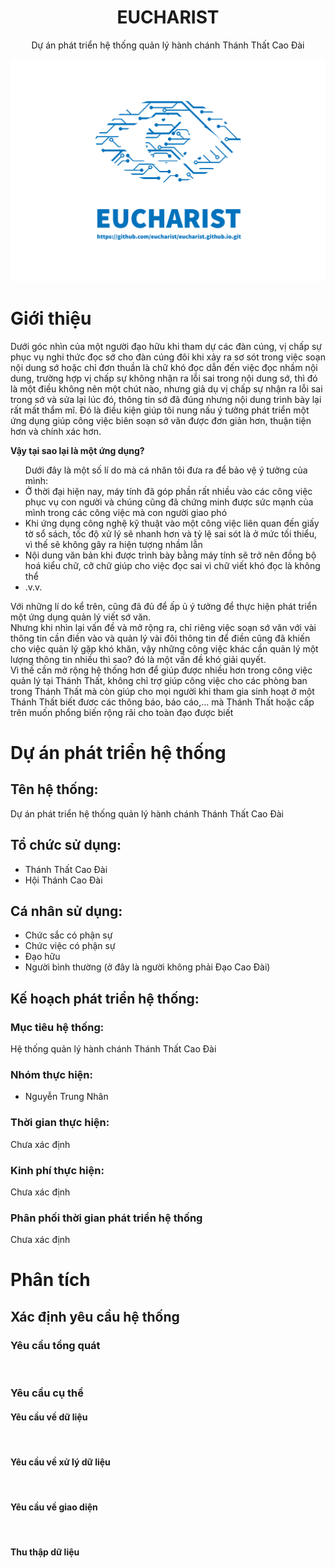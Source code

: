<h1 align="center">EUCHARIST</h1>
<p align="center">Dự án phát triển hệ thống quản lý hành chánh Thánh Thất Cao Đài</p>
<img src="imgs\logo.png" alt="">
<h1>Giới thiệu </h1>
<p>	
	Dưới góc nhìn của một người đạo hữu khi tham dự các đàn cúng, vị chấp sự phục vụ nghi thức đọc sớ cho đàn cúng đôi khi xảy ra sơ sót trong việc soạn nội dung sớ hoặc chỉ đơn thuần là chữ khó đọc dẫn đến việc đọc nhầm nội dung, trường hợp vị chấp sự không nhận ra lỗi sai trong nội dung sớ, thì đó là một điều không nên một chút nào, nhưng giả dụ vị chấp sự nhận ra lỗi sai trong sớ và sửa lại lúc đó, thông tin sớ đã đúng nhưng nội dung trình bày lại rất mất thẩm mĩ. Đó là điều kiện giúp tôi nung nấu ý tưởng phát triển một ứng dụng giúp công việc biên soạn sớ văn được đơn giản hơn, thuận tiện hơn và chính xác hơn.</p>

<strong>Vậy tại sao lại là một ứng dụng?</strong>
<br/>
<ul>Dưới đây là một số lí do mà cá nhân tôi đưa ra để bảo vệ ý tưởng của mình:
	<li>Ở thời đại hiện nay, máy tính đã góp phần rất nhiều vào các công việc phục vụ con người và chúng cũng đã chứng minh được sức mạnh của mình trong các công việc mà con người giao phó</li>
	<li>Khi ứng dụng công nghệ kỹ thuật vào một công việc liên quan đến giấy tờ sổ sách, tốc độ xử lý sẽ nhanh hơn và tỷ lệ sai sót là ở mức tối thiểu, vì thế sẽ không gây ra hiện tượng nhầm lẫn</li>
	<li>Nội dung văn bản khi được trình bày bằng máy tính sẽ trở nên đồng bộ hoá kiểu chữ, cỡ chữ giúp cho việc đọc sai vì chữ viết khó đọc là không thể</li>
	<li>.v.v.</li>
</ul>
<p>	
	Với những lí do kể trên, cũng đã đủ để ấp ủ ý tưởng để thực hiện phát triển một ứng dụng quản lý viết sớ văn. 
	<br>
	Nhưng khi nhìn lại vấn đề và mở rộng ra, chỉ riêng việc soạn sớ văn với vài thông tin cần điền vào và quản lý vài đôi thông tin để điền cũng đã khiến cho việc quản lý gặp khó khăn, vậy những công việc khác cần quản lý một lượng thông tin nhiều thì sao? đó là một vấn đề khó giải quyết.
	<br>
	Vì thế cần mở rộng hệ thống hơn để giúp được nhiều hơn trong công việc quản lý tại Thánh Thất, không chỉ trợ giúp công việc cho các phòng ban trong Thánh Thất mà còn giúp cho mọi người khi tham gia sinh hoạt ở một Thánh Thất biết đươc các thông báo, báo cáo,... mà Thánh Thất hoặc cấp trên muốn phổng biến rộng rãi cho toàn đạo được biết
</p>
<h1>Dự án phát triển hệ thống</h1>
<h2>Tên hệ thống:</h2>
<p>Dự án phát triển hệ thống quản lý hành chánh Thánh Thất Cao Đài</p>
<h2>Tổ chức sử dụng:</h2>
<ul>
	<li>Thánh Thất Cao Đài</li>
	<li>Hội Thánh Cao Đài</li>
</ul>
<h2>Cá nhân sử dụng:</h2>
<ul>
	<li>Chức sắc có phận sự</li>
	<li>Chức việc có phận sự</li>
	<li>Đạo hữu</li>
	<li>Người bình thường (ở đây là người không phải Đạo Cao Đài)</li>
</ul>
<h2>Kế hoạch phát triển hệ thống:</h2>
<h3>Mục tiêu hệ thống:</h3>
<p>Hệ thống quản lý hành chánh Thánh Thất Cao Đài</p>
<h3>Nhóm thực hiện:</h3>
<ul>
	<li>Nguyễn Trung Nhân</li>
</ul>
<h3>Thời gian thực hiện:</h3>
<p>Chưa xác định</p>
<h3>Kinh phí thực hiện:</h3>
<p>Chưa xác định</p>
<h3>Phân phối thời gian phát triển hệ thống</h3>
<p>Chưa xác định</p>
<h1>Phân tích</h1>
<h2>Xác định yêu cầu hệ thống</h2>
<h3>Yêu cầu tổng quát</h3>
<br>
<h3>Yêu cầu cụ thể</h3>
<h4>Yêu cầu về dữ liệu</h4>
<br>
<h4>Yêu cầu về xử lý dữ liệu</h4>
<br>
<h4>Yêu cầu về giao diện</h4>
<br>
<h4>Thu thập dữ liệu</h4>
<br>
